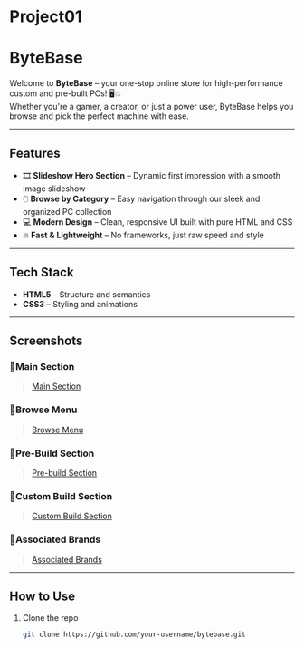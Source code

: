 # Project01
# ByteBase

Welcome to **ByteBase** – your one-stop online store for high-performance custom and pre-built PCs! 🖥️💥  
Whether you're a gamer, a creator, or just a power user, ByteBase helps you browse and pick the perfect machine with ease.

---

## Features

- 🎞️ **Slideshow Hero Section** – Dynamic first impression with a smooth image slideshow
- 🖱️ **Browse by Category** – Easy navigation through our sleek and organized PC collection
- 💻 **Modern Design** – Clean, responsive UI built with pure HTML and CSS
- 🔥 **Fast & Lightweight** – No frameworks, just raw speed and style

---

## Tech Stack

- **HTML5** – Structure and semantics
- **CSS3** – Styling and animations

---

## Screenshots

### 🔹Main Section

>[Main Section](/asset/Screenshot%201.png)

### 🔹Browse Menu

>[Browse Menu](/asset/Screenshot%202.png)

### 🔹Pre-Build Section

>[Pre-build Section](/asset/Screenshot%203.png)

### 🔹Custom Build Section

>[Custom Build Section](/asset/Screenshot%204.png)

### 🔹Associated Brands 

>[Associated Brands](/asset/Screenshot%205.png)

---

## How to Use

1. Clone the repo  
   ```bash
   git clone https://github.com/your-username/bytebase.git
